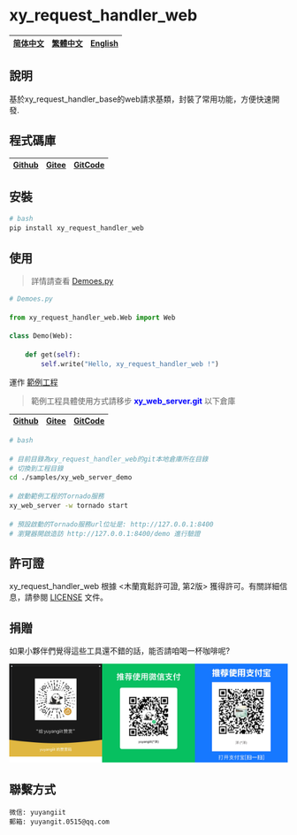 <!--
 * @Author: 余洋 yuyangit.0515@qq.com
 * @Date: 2024-10-18 13:02:22
 * @LastEditors: 余洋 yuyangit.0515@qq.com
 * @LastEditTime: 2024-10-23 20:51:56
 * @FilePath: /xy_request_handler_web/readme/README.zh-hant.md
 * @Description: 这是默认设置,请设置`customMade`, 打开koroFileHeader查看配置 进行设置: https://github.com/OBKoro1/koro1FileHeader/wiki/%E9%85%8D%E7%BD%AE
-->
# xy_request_handler_web

| [简体中文](../README.md)         | [繁體中文](./README.zh-hant.md)        |                      [English](./README.en.md)          |
| ----------- | -------------|---------------------------------------|

## 說明

基於xy_request_handler_base的web請求基類，封裝了常用功能，方便快速開發.

## 程式碼庫

| [Github](https://github.com/xy-web-service/xy_request_handler_web.git)         | [Gitee](https://gitee.com/xy-opensource/xy_request_handler_web.git)        |                      [GitCode](https://gitcode.com/xy-opensource/xy_request_handler_web.git)          |
| ----------- | -------------|---------------------------------------|

## 安裝

```bash
# bash
pip install xy_request_handler_web
```

## 使用

> 詳情請查看 [Demoes.py](./samples/xy_web_server_demo/source/Runner/RequestHandlerDemo/Demoes.py)
```python
# Demoes.py

from xy_request_handler_web.Web import Web

class Demo(Web):

    def get(self):
        self.write("Hello, xy_request_handler_web !")

```

運作 [範例工程](../samples/xy_web_server_demo)

> 範例工程具體使用方式請移步 <b style="color: blue">xy_web_server.git</b> 以下倉庫

| [Github](https://github.com/xy-web-service/xy_web_server.git)         | [Gitee](https://gitee.com/xy-opensource/xy_web_server.git)        |                      [GitCode](https://gitcode.com/xy-opensource/xy_web_server.git)          |
| ----------- | -------------|---------------------------------------|

```bash
# bash

# 目前目錄為xy_request_handler_web的git本地倉庫所在目錄
# 切換到工程目錄
cd ./samples/xy_web_server_demo

# 啟動範例工程的Tornado服務
xy_web_server -w tornado start

# 預設啟動的Tornado服務url位址是: http://127.0.0.1:8400
# 瀏覽器開啟造訪 http://127.0.0.1:8400/demo 進行驗證
```


## 許可證
xy_request_handler_web 根據 <木蘭寬鬆許可證, 第2版> 獲得許可。有關詳細信息，請參閱 [LICENSE](../LICENSE) 文件。

## 捐贈

如果小夥伴們覺得這些工具還不錯的話，能否請咱喝一杯咖啡呢?  

![pay-total](./pay-total.png)

## 聯繫方式

```
微信: yuyangiit
郵箱: yuyangit.0515@qq.com
```